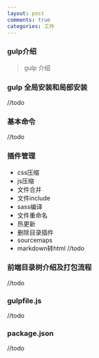```yaml
---
layout: post
comments: true
categories: 工作
---
```


### gulp介绍
> gulp 介绍

### gulp 全局安装和局部安装
//todo

### 基本命令
//todo

### 插件管理
* css压缩
* js压缩
* 文件合并
* 文件include
* sass编译
* 文件重命名
* 热更新
* 删除目录插件
* sourcemaps
* markdown转html
//todo


### 前端目录树介绍及打包流程
//todo


### gulpfile.js
//todo


### package.json
//todo
